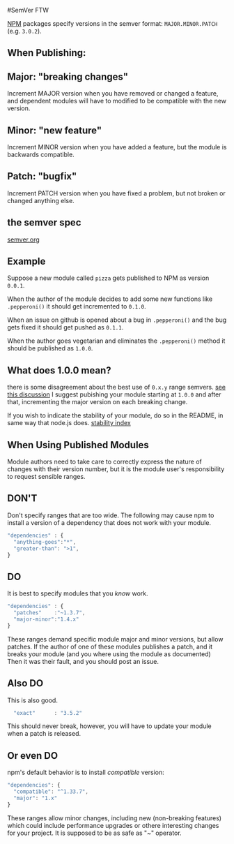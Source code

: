 #SemVer FTW

[NPM](https://npmjs.org/) packages specify versions in the semver format: `MAJOR.MINOR.PATCH` (e.g. `3.0.2`). 

## When Publishing:

## Major: "breaking changes"
Increment MAJOR version when you have removed or changed a feature,
and dependent modules will have to modified to be compatible with the new version.

## Minor: "new feature"
Increment MINOR version when you have added a feature,
but the module is backwards compatible.

## Patch: "bugfix"
Increment PATCH version when you have fixed a problem,
but not broken or changed anything else.

## the semver spec
[semver.org](http://semver.org)

## Example

Suppose a new module called `pizza` gets published to NPM as version `0.0.1`. 

When the author of the module decides to add some new functions 
like `.pepperoni()` it should get incremented to `0.1.0`.

When an issue on github is opened about a bug in `.pepperoni()` 
and the bug gets fixed it should get pushed as `0.1.1`.

When the author goes vegetarian and eliminates the `.pepperoni()`
method it should be published as `1.0.0`. 

## What does 1.0.0 mean?

there is some disagreement about the best use of `0.x.y` range semvers.
[see this discussion](https://github.com/dominictarr/semver-ftw/issues/2)
I suggest pubishing your module starting at `1.0.0` and after that,
incrementing the major version on each breaking change.

If you wish to indicate the stability of your module,
do so in the README, in same way that node.js does.
[stability index](http://nodejs.org/api/documentation.html#documentation_stability_index)

## When Using Published Modules

Module authors need to take care to correctly express the nature of
changes with their version number, but it is the module user's responsibility
to request sensible ranges.

## DON'T

Don't specify ranges that are too wide. The following may cause npm to install
a version of a dependency that does not work with your module.
``` js
"dependencies" : {
  "anything-goes":"*",
  "greater-than": ">1",
}
```

## DO

It is best to specify modules that you _know_ work.

``` js
"dependencies" : {
  "patches"    :"~1.3.7",
  "major-minor":"1.4.x"
}
```

These ranges demand specific module major and minor versions,
but allow patches. If the author of one of these modules publishes a patch,
and it breaks your module (and you where using the module as documented)
Then it was their fault, and you should post an issue.

## Also DO

This is also good.

``` js
  "exact"      : "3.5.2"
```

This should never break, however, you will have to update your module
when a patch is released.

## Or even DO

npm's default behavior is to install _compatible_ version:

```js
"dependencies": {
  "compatible": "^1.33.7",
  "major": "1.x"
}
```

These ranges allow minor changes, including new (non-breaking features)
which could include performance upgrades or othere interesting changes for
your project. It is supposed to be as safe as "~" operator.

